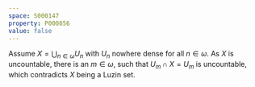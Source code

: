 ```yaml
---
space: S000147
property: P000056
value: false
---
```


Assume $X = \bigcup_{n\in \omega}U_n$ with $U_n$ nowhere dense for all $n \in \omega$. As $X$ is uncountable, there is an $m \in \omega$, such that $U_m \cap X=U_m$ is uncountable, which contradicts $X$ being a Luzin set.
